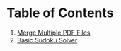 # Table of Contents
1. [Merge Multiple PDF Files](./PDF_Manipulations/pdfMerger.py)
2. [Basic Sudoku Solver](./Sudoku/sudokuSolverBasic.py)
